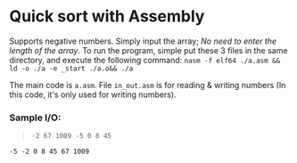 # Quick sort with Assembly
Supports negative numbers. Simply input the array; *No need to enter the length of the array*.
To run the program, simple put these 3 files in the same directory, and execute the following command: `nasm -f elf64 ./a.asm && ld -o ./a -e _start ./a.o&& ./a`

The main code is `a.asm`. File `in_out.asm` is for reading & writing numbers (In this code, it's only used for writing numbers).

### Sample I/O:
>`-2 67 1009 -5 0 8 45`

`-5 -2 0 8 45 67 1009`

